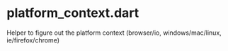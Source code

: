 # platform_context.dart
Helper to figure out the platform context (browser/io, windows/mac/linux, ie/firefox/chrome)
